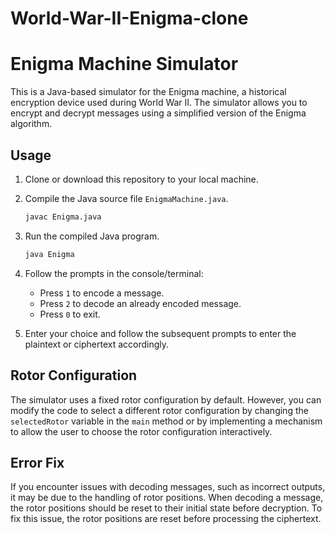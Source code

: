 # World-War-II-Enigma-clone

# Enigma Machine Simulator

This is a Java-based simulator for the Enigma machine, a historical encryption device used during World War II. The simulator allows you to encrypt and decrypt messages using a simplified version of the Enigma algorithm.

## Usage

1. Clone or download this repository to your local machine.

2. Compile the Java source file `EnigmaMachine.java`.

    ```bash
    javac Enigma.java
    ```

3. Run the compiled Java program.

    ```bash
    java Enigma
    ```

4. Follow the prompts in the console/terminal:
   
    - Press `1` to encode a message.
    - Press `2` to decode an already encoded message.
    - Press `0` to exit.

5. Enter your choice and follow the subsequent prompts to enter the plaintext or ciphertext accordingly.

## Rotor Configuration

The simulator uses a fixed rotor configuration by default. However, you can modify the code to select a different rotor configuration by changing the `selectedRotor` variable in the `main` method or by implementing a mechanism to allow the user to choose the rotor configuration interactively.

## Error Fix

If you encounter issues with decoding messages, such as incorrect outputs, it may be due to the handling of rotor positions. When decoding a message, the rotor positions should be reset to their initial state before decryption. To fix this issue, the rotor positions are reset before processing the ciphertext.

